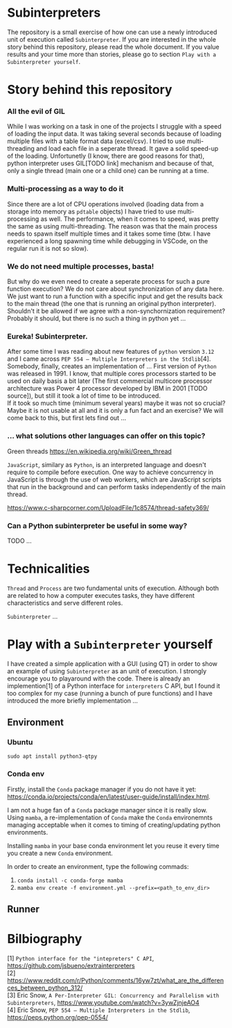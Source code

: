 # Subinterpreters

The repository is a small exercise of how one can use a newly introduced 
unit of execution called `Subinterpreter`. If you are interested in the whole story behind this repository, please read the whole document. 
If you value results and your time more than stories, please go to section `Play with a Subinterpreter yourself`.

# Story behind this repository

### All the evil of GIL

While I was working on a task in one of the projects I struggle with a speed of loading the input data. 
It was taking several seconds because of loading multiple files with a table format data (excel/csv). 
I tried to use multi-threading and load each file in a seperate thread. 
It gave a solid speed-up of the loading. Unfortunetly (I know, there are good reasons for that), python interpreter uses GIL[TODO link] mechanism and because of that, only a single thread (main one or a child one) can be running at a time.

### Multi-processing as a way to do it

Since there are a lot of CPU operations involved (loading data from a storage into memory as `pdtable` objects) 
I have tried to use multi-processing as well. The performance, when it comes to speed, was pretty the same as using multi-threading. The reason was that the main process needs to spawn itself multiple times and it 
takes some time (btw. I have experienced a long spawning time while debugging in VSCode, on the regular run it is not so slow).

### We do not need multiple processes, basta!

But why do we even need to create a seperate process for such a pure function execution? We do not care about synchronization of any data here. We just want to run a function with a specific input and get the results back to the main thread (the one that is running an original python interpreter). Shouldn't it be allowed if we agree with a non-synchornization requirement? Probably it should, but there is no 
such a thing in python yet ...

### Eureka! Subinterpreter.

After some time I was reading about new features of `python` version `3.12` and I came across `PEP 554 – Multiple Interpreters in the Stdlib`[4]. 
Somebody, finally, creates an implementation of ... First version of `Python` was released in 1991. I know, that multiple cores processors started to be used on daily basis a bit later (The first commercial multicore processor architecture was Power 4 processor developed by IBM in 2001 [TODO source]), but still it took a lot of time to be introduced.  
If it took so much time (minimum several years) maybe it was not so crucial? Maybe it is not usable at all and it is only a fun fact 
and an exercise? We will come back to this, but first lets find out ...  

### ... what solutions other languages can offer on this topic? 

Green threads https://en.wikipedia.org/wiki/Green_thread

`JavaScript`, similary as `Python`, is an interpreted language and doesn't require to compile before execution. One way to achieve concurrency in JavaScript is through the use of web workers, which are JavaScript scripts that run in the background and can perform tasks independently of the main thread. 

https://www.c-sharpcorner.com/UploadFile/1c8574/thread-safety369/

### Can a Python subinterpreter be useful in some way?  

TODO ...


# Technicalities

`Thread` and `Process` are two fundamental units of execution. Although both are related to how a computer executes tasks, they have different characteristics and serve different roles.

`Subinterpreter` ...

# Play with a `Subinterpreter` yourself

I have created a simple application with a GUI (using QT) in order to show an example of using `Subinterpreter` as an unit of execution. 
I strongly encourage you to playaround with the code. There is already an implemention[1] of a Python interface for `interpreters` C API, but I found it too complex for my case (running a bunch of pure functions) and I have introduced the more briefly implementation ...

## Environment
### Ubuntu

`sudo apt install python3-qtpy`

### Conda env

Firstly, install the `Conda` package manager if you do not have it yet: https://conda.io/projects/conda/en/latest/user-guide/install/index.html.

I am not a huge fan of a `Conda` package manager since it is really slow. Using `mamba`, a re-implementation of `Conda` make the `Conda` environemnts managing acceptable when it comes to timing of creating/updating python environments.

Installing `mamba` in your base conda environment let you reuse it every time you create a new `Conda` environment.

In order to create an environment, type the following commads:  

1. `conda install -c conda-forge mamba`  
2. `mamba env create -f environment.yml --prefix=<path_to_env_dir>`  

## Runner

# Bilbiography
[1] `Python interface for the "intepreters" C API`, https://github.com/jsbueno/extrainterpreters  
[2] https://www.reddit.com/r/Python/comments/16yw7zt/what_are_the_differences_between_python_312/  
[3] Eric Snow, `A Per-Interpreter GIL: Concurrency and Parallelism with Subinterpreters`, https://www.youtube.com/watch?v=3ywZjnjeAO4  
[4] Eric Snow, `PEP 554 – Multiple Interpreters in the Stdlib`, https://peps.python.org/pep-0554/  
